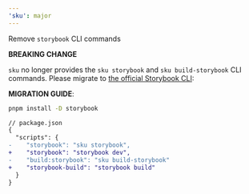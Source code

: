 ```yaml
---
'sku': major
---
```


Remove `storybook` CLI commands

**BREAKING CHANGE**

`sku` no longer provides the `sku storybook` and `sku build-storybook` CLI commands. Please migrate to [the official Storybook CLI][storybook cli]:

**MIGRATION GUIDE**:

```sh
pnpm install -D storybook
```

```diff
// package.json
{
  "scripts": {
-    "storybook": "sku storybook",
+    "storybook": "storybook dev",
-    "build:storybook": "sku build-storybook"
+    "storybook-build": "storybook build"
  }
}
```

[storybook cli]: https://storybook.js.org/docs/cli/
